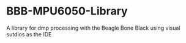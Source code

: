 # BBB-MPU6050-Library
A library for dmp processing with the Beagle Bone Black using visual sutdios as the IDE
